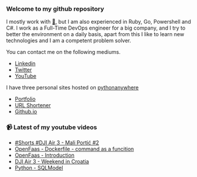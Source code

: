 ### Welcome to my github repository

I mostly work with [:snake:](https://www.python.org/), but I am also experienced in Ruby, Go, Powershell and C#. I work as a Full-Time DevOps engineer for a big company, and I try to better the environment on a daily basis, apart from this I like to learn new technologies and I am a competent problem solver.

You can contact me on the following mediums.
- [Linkedin](https://www.linkedin.com/in/r3ap3rpy)
- [Twitter](https://twitter.com/r3ap3rpy)
- [YouTube](https://www.youtube.com/channel/UC1qkMXH8d2I9DDAtBSeEHqg)

I have three personal sites hosted on [pythonanywhere](https://www.pythonanywhere.com/)
- [Portfolio](http://r3ap3rpy.pythonanywhere.com/)
- [URL Shortener](http://shortenpy.pythonanywhere.com/)
- [Github.io](https://r3ap3rpy.github.io/)

### :video_camera: Latest of my youtube videos
<!-- YOUTUBE:START -->
- [#Shorts #DJI Air 3 - Mali Portić #2](https://www.youtube.com/watch?v=b1d8TLmbStI)
- [OpenFaas - Dockerfile - command as a funcition](https://www.youtube.com/watch?v=sKr5YHjeGcQ)
- [OpenFaas - Introduction](https://www.youtube.com/watch?v=Z4w83qldTLU)
- [DJI Air 3 - Weekend in Croatia](https://www.youtube.com/watch?v=i_2cWUhdWtY)
- [Python - SQLModel](https://www.youtube.com/watch?v=GJv_55-QNC8)
<!-- YOUTUBE:END -->

